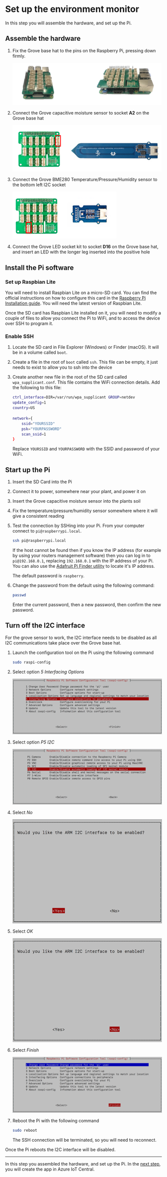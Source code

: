 # Set up the environment monitor

In this step you will assemble the hardware, and set up the Pi.

## Assemble the hardware

1. Fix the Grove base hat to the pins on the Raspberry Pi, pressing down firmly.

   ![The Grove base hat attached to a Raspberry Pi](../Images/PiWithHat.png)

1. Connect the Grove capacitive moisture sensor to socket **A2** on the Grove base hat

   ![The pin location for the moisture sensor](../Images/MoisturePin.png)

1. Connect the Grove BME280 Temperature/Pressure/Humidity sensor to the bottom left I2C socket

   ![The pin location for the temperature/pressure/humidity sensor](../Images/BmePin.png)

1. Connect the Grove LED socket kit to socket **D16** on the Grove base hat, and insert an LED with the longer leg inserted into the positive hole

## Install the Pi software

### Set up Raspbian Lite

You will need to install Raspbian Lite on a micro-SD card. You can find the official instructions on how to configure this card in the [Raspberry Pi Installation guide](https://www.raspberrypi.org/documentation/installation/installing-images/README.md). You will need the latest version of Raspbian Lite.

Once the SD card has Raspbian Lite installed on it, you will need to modify a couple of files to allow you connect the Pi to WiFi, and to access the device over SSH to program it.

### Enable SSH

1. Locate the SD card in File Explorer (Windows) or Finder (macOS). It will be in a volume called `boot`.

1. Create a file in the root of `boot` called `ssh`. This file can be empty, it just needs to exist to allow you to ssh into the device

1. Create another new file in the root of the SD card called `wpa_supplicant.conf`. This file contains the WiFi connection details. Add the following to this file:

    ```sh
    ctrl_interface=DIR=/var/run/wpa_supplicant GROUP=netdev
    update_config=1
    country=US

    network={
        ssid="YOURSSID"
        psk="YOURPASSWORD"
        scan_ssid=1
    }
    ```

    Replace `YOURSSID` and `YOURPASSWORD` with the SSID and password of your WiFi.

## Start up the Pi

1. Insert the SD Card into the Pi

1. Connect it to power, somewhere near your plant, and power it on

1. Insert the Grove capacitive moisture sensor into the plants soil

1. Fix the temperature/pressure/humidity sensor somewhere where it will give a consistent reading

1. Test the connection by SSHing into your Pi. From your computer connect to `pi@raspberrypi.local`.

    ```sh
    ssh pi@raspberrypi.local
    ```

    If the host cannot be found then if you know the IP address (for example by using your routers management software) then you can log in to `pi@192.168.0.1`, replacing `192.168.0.1` with the IP address of your Pi. You can also use the [Adafruit Pi Finder utility](https://learn.adafruit.com/the-adafruit-raspberry-pi-finder/finding-and-connecting) to locate it's IP address.

    The default password is `raspberry`.

1. Change the password from the default using the following command:

    ```sh
    passwd
    ```

    Enter the current password, then a new password, then confirm the new password.

## Turn off the I2C interface

For the grove sensor to work, the I2C interface needs to be disabled as all I2C communications take place over the Grove base hat. 

1. Launch the configuration tool on the Pi using the following command

    ```sh
    sudo raspi-config
    ```

1. Select option *5 Interfacing Options*

   ![The raspi config tool](../Images/RaspiConfig.png)

1. Select option *P5 I2C*

    ![The I2C option](../Images/RaspiConfigInterfaceOptions.png)

1. Select *No*

   ![Select yes to turn it on](../Images/RaspiConfigEnableI2C.png)

1. Select *OK*

    ![Select OK](../Images/RaspiConfigI2CEnabled.png)

1. Select *Finish*

   ![Finish the config](../Images/RaspiConfigFinish.png)

1. Reboot the Pi with the following command

    ```sh
    sudo reboot
    ```

    The SSH connection will be terminated, so you will need to reconnect.

Once the Pi reboots the I2C interface will be disabled.

<hr>

In this step you assembled the hardware, and set up the Pi. In the [next step](./CreateTheAppInIoTCentral.md), you will create the app in Azure IoT Central.
